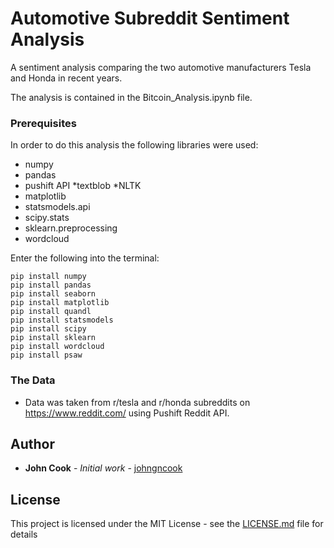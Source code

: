 # Automotive Subreddit Sentiment Analysis
A sentiment analysis comparing the two automotive manufacturers Tesla and Honda in recent years.

The analysis is contained in the Bitcoin_Analysis.ipynb file.


### Prerequisites

In order to do this analysis the following libraries were used:

* numpy
* pandas
* pushift API
*textblob
*NLTK
* matplotlib
* statsmodels.api
* scipy.stats
* sklearn.preprocessing
* wordcloud

Enter the following into the terminal:
```
pip install numpy
pip install pandas
pip install seaborn
pip install matplotlib
pip install quandl
pip install statsmodels
pip install scipy
pip install sklearn
pip install wordcloud
pip install psaw

```

### The Data  


* Data was taken from r/tesla and r/honda subreddits on https://www.reddit.com/ using Pushift Reddit API.

## Author

* **John Cook** - *Initial work* - [johngncook](https://github.com/johngncook)

## License

This project is licensed under the MIT License - see the [LICENSE.md](LICENSE.md) file for details
